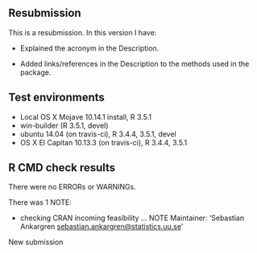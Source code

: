 ## Resubmission
This is a resubmission. In this version I have:

* Explained the acronym in the Description.

* Added links/references in the Description to the methods used in the package.

## Test environments
* Local OS X Mojave 10.14.1 install, R 3.5.1
* win-builder (R 3.5.1, devel)
* ubuntu 14.04 (on travis-ci), R 3.4.4, 3.5.1, devel
* OS X El Capitan 10.13.3 (on travis-ci), R 3.4.4, 3.5.1

## R CMD check results
There were no ERRORs or WARNINGs. 

There was 1 NOTE:

* checking CRAN incoming feasibility ... NOTE
Maintainer: ‘Sebastian Ankargren <sebastian.ankargren@statistics.uu.se>’

New submission
